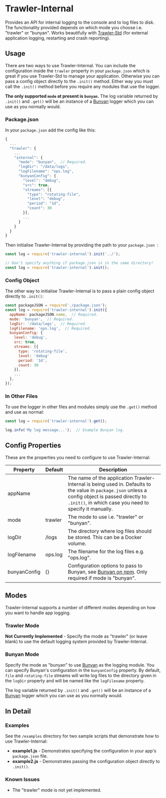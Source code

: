 # Trawler-Internal
Provides an API for internal logging to the console and to log files to disk. The functionality provided depends on which mode you choose i.e. "trawler" or "bunyan". Works beautifully with [Trawler-Std](https://www.npmjs.com/package/trawler-std) (for external application logging, restarting and crash reporting).

## Usage
There are two ways to use Trawler-Internal. You can include the configuration inside the `trawler` property in your `package.json` which is great if you use Trawler-Std to manage your application. Otherwise you can pass a config object directly to the `.init()` method. Either way you must call the `.init()` method before you require any modules that use the logger.

**The only supported `mode` at present is `bunyan`.** The log variable returned by `.init()` and `.get()` will be an instance of a [Bunyan](https://www.npmjs.com/package/bunyan) logger which you can use as you normally would.

### Package.json
In your `package.json` add the config like this:

```javascript
{
  ...
  "trawler": {
    ...
    "internal": {
      "mode": "bunyan",  // Required.
      "logDir": "/data/logs",
      "logFilename": "ops.log",
      "bunyanConfig": {
        "level": "debug",
        "src": true,
        "streams": [{
          "type": "rotating-file",
          "level": "debug",
          "period": "1d",
          "count": 30
        }],
        ...
      }
    }
  }
}
```

Then initialise Trawler-Internal by providing the path to your `package.json `:

```javascript
const log = require('trawler-internal').init('../');
```

```javascript
// Don't specify anything if package.json is in the same directory!
const log = require('trawler-internal').init();
```

### Config Object
The other way to initialise Trawler-Internal is to pass a plain config object directly to `.init()`:

```javascript
const packageJSON = require('./package.json');
const log = require('trawler-internal').init({
  appName: packageJSON.name,  // Required.
  mode: 'bunyan',  // Required.
  logDir: '/data/logs',  // Required.
  logFilename: 'ops.log',  // Required.
  bunyanConfig: {
    level: 'debug',
    src: true,
    streams: [{
      type: 'rotating-file',
      level: 'debug'
      period: '1d',
      count: 30
    }],
    ...
  },
});
```

### In Other Files
To use the logger in other files and modules simply use the `.get()` method and use as normal:

```javascript
const log = require('trawler-internal').get();

log.info('My log message...');  // Example Bunyan log.
```

## Config Properties
These are the properties you need to configure to use Trawler-Internal:

| Property     | Default | Description |
|--------------|---------|-------------|
| appName      |         | The name of the application Trawler-Internal is being used in. Defaults to the value in `package.json` unless a config object is passed directly to `.init()`, in which case you need to specify it manually. |
| mode         | trawler | The mode to use i.e. "trawler" or "bunyan". |
| logDir       | /logs   | The directory where log files should be stored. This can be a Docker volume. |
| logFilename  | ops.log | The filename for the log files e.g. "ops.log".
| bunyanConfig | {}      | Configuration options to pass to Bunyan, see [Bunyan on npm](https://www.npmjs.com/package/bunyan). Only required if mode is "bunyan". |

## Modes
Trawler-Internal supports a number of different modes depending on how you want to handle app logging.

### Trawler Mode
**Not Currently Implemented** - Specify the mode as "trawler" (or leave blank) to use the default logging system provided by Trawler-Internal.

### Bunyan Mode
Specify the mode as "bunyan" to use [Bunyan](https://www.npmjs.com/package/bunyan) as the logging module. You can specify Bunyan's configuration in the `bunyanConfig` property. By default, `file` and `rotating-file` streams will write log files to the directory given in the `logDir` property and will be named like the `logFilename` property.

The log variable returned by `.init()` and `.get()` will be an instance of a [Bunyan](https://www.npmjs.com/package/bunyan) logger which you can use as you normally would.

## In Detail

### Examples
See the `/examples` directory for two sample scripts that demonstrate how to use Trawler-Internal:

* **example1.js** - Demonstrates specifying the configuration in your app's `package.json` file.
* **example2.js** - Demonstrates passing the configuration object directly to `.init()`.

### Known Issues
* The "trawler" mode is not yet implemented.
